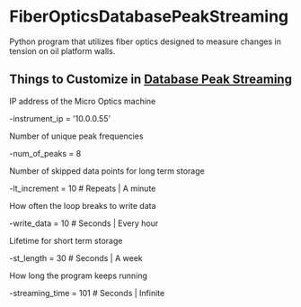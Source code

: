 # FiberOpticsDatabasePeakStreaming
Python program that utilizes fiber optics designed to measure changes in tension on oil platform walls.

## Things to Customize in [Database Peak Streaming][1]
IP address of the Micro Optics machine

-instrument_ip = '10.0.0.55'

Number of unique peak frequencies

-num_of_peaks = 8

Number of skipped data points for long term storage

-lt_increment = 10 # Repeats | A minute

How often the loop breaks to write data

-write_data = 10 # Seconds | Every hour

Lifetime for short term storage 

-st_length = 30 # Seconds | A week

How long the program keeps running

-streaming_time = 101 # Seconds | Infinite

[1]: database_peak_streaming.py "Python File"
